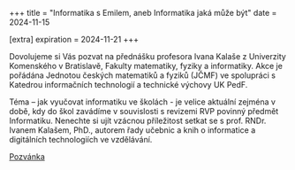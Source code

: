 +++
title = "Informatika s Emilem, aneb Informatika jaká může být"
date = 2024-11-15

[extra]
expiration = 2024-11-21
+++

Dovolujeme si Vás pozvat na přednášku profesora Ivana Kalaše z Univerzity Komenského v Bratislavě, Fakulty matematiky, fyziky a informatiky. Akce je pořádána Jednotou českých matematiků a fyziků (JČMF) ve spolupráci s Katedrou informačních technologií a technické výchovy UK PedF.
<!-- more -->

Téma – jak vyučovat informatiku ve školách - je velice aktuální zejména v době, kdy do škol zavádíme v souvislosti s revizemi RVP povinný předmět Informatiku. Nenechte si ujít vzácnou příležitost setkat se s prof. RNDr. Ivanem Kalašem, PhD., autorem řady učebnic a knih o informatice a digitálních technologiích ve vzdělávání.

[Pozvánka](pozvanka-ivan_kalas)
